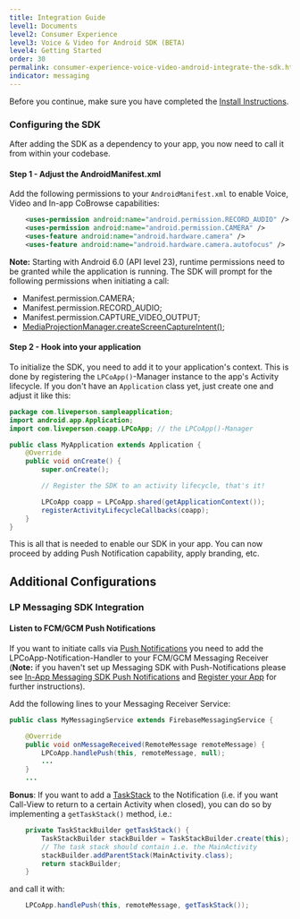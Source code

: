 ```yaml
---
title: Integration Guide
level1: Documents
level2: Consumer Experience
level3: Voice & Video for Android SDK (BETA)
level4: Getting Started
order: 30
permalink: consumer-experience-voice-video-android-integrate-the-sdk.html
indicator: messaging
---
```


Before you continue, make sure you have completed the [Install Instructions](consumer-experience-voice-video-android-installing-the-sdk.html).

### Configuring the SDK

After adding the SDK as a dependency to your app, you now need to call it from within your codebase.

#### Step 1 - Adjust the AndroidManifest.xml

Add the following permissions to your `AndroidManifest.xml` to enable Voice, Video and In-app CoBrowse capabilities:

```XML
    <uses-permission android:name="android.permission.RECORD_AUDIO" />
    <uses-permission android:name="android.permission.CAMERA" />
    <uses-feature android:name="android.hardware.camera" />
    <uses-feature android:name="android.hardware.camera.autofocus" />
```
**Note:** Starting with Android 6.0 (API level 23), runtime permissions need to be granted while the application is running. The SDK will prompt for the following permissions when initiating a call:

* Manifest.permission.CAMERA;
* Manifest.permission.RECORD_AUDIO;
* Manifest.permission.CAPTURE_VIDEO_OUTPUT;
* [MediaProjectionManager.createScreenCaptureIntent()](https://developer.android.com/reference/android/media/projection/MediaProjectionManager.html#createScreenCaptureIntent());

#### Step 2 - Hook into your application

To initialize the SDK, you need to add it to your application's context. This is done by registering the `LPCoApp()`-Manager instance to the app's Activity lifecycle. If you don't have an `Application` class yet, just create one and adjust it like this:

```Java
package com.liveperson.sampleapplication;
import android.app.Application;
import com.liveperson.coapp.LPCoApp; // the LPCoApp()-Manager

public class MyApplication extends Application {
    @Override
    public void onCreate() {
        super.onCreate();

        // Register the SDK to an activity lifecycle, that's it!

        LPCoApp coapp = LPCoApp.shared(getApplicationContext());
        registerActivityLifecycleCallbacks(coapp);
    }
}
```

This is all that is needed to enable our SDK in your app. You can now proceed by adding Push Notification capability, apply branding, etc.

## Additional Configurations

### LP Messaging SDK Integration

#### Listen to FCM/GCM Push Notifications

If you want to initiate calls via [Push Notifications](https://developer.android.com/guide/topics/ui/notifiers/notifications.html) you need to add the LPCoApp-Notification-Handler to your FCM/GCM Messaging Receiver (**Note:** if you haven't set up Messaging SDK with Push-Notifications please see [In-App Messaging SDK Push Notifications](https://developers.liveperson.com/android-push-notifications.html) and [Register your App](consumer-experience-voice-video-android-register-app.html) for further instructions).

Add the following lines to your Messaging Receiver Service:

```Java
public class MyMessagingService extends FirebaseMessagingService {

    @Override
    public void onMessageReceived(RemoteMessage remoteMessage) {
        LPCoApp.handlePush(this, remoteMessage, null);
        ...
    }
    ...
```
**Bonus**: If you want to add a [TaskStack](https://developer.android.com/reference/android/support/v4/app/TaskStackBuilder.html) to the Notification (i.e. if you want Call-View to return to a certain Activity when closed), you can do so by implementing a `getTaskStack()` method, i.e.:

```Java
    private TaskStackBuilder getTaskStack() {
        TaskStackBuilder stackBuilder = TaskStackBuilder.create(this);
        // The task stack should contain i.e. the MainActivity
        stackBuilder.addParentStack(MainActivity.class);
        return stackBuilder;
    }
```
and call it with:

```Java
    LPCoApp.handlePush(this, remoteMessage, getTaskStack());
```

